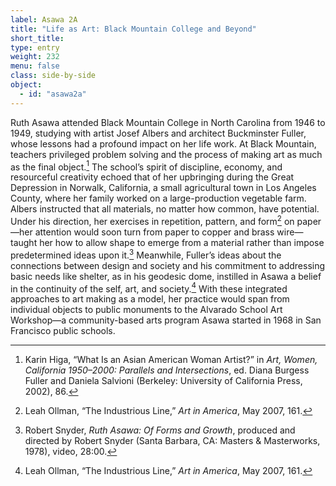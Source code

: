 ```yaml
---
label: Asawa 2A
title: "Life as Art: Black Mountain College and Beyond"
short_title:
type: entry
weight: 232
menu: false
class: side-by-side
object:
  - id: "asawa2a"
---
```

Ruth Asawa attended Black Mountain College in North Carolina from 1946 to 1949, studying with artist Josef Albers and architect Buckminster Fuller, whose lessons had a profound impact on her life work. At Black Mountain, teachers privileged problem solving and the process of making art as much as the final object.[^1] The school’s spirit of discipline, economy, and resourceful creativity echoed that of her upbringing during the Great Depression in Norwalk, California, a small agricultural town in Los Angeles County, where her family worked on a large-production vegetable farm. Albers instructed that all materials, no matter how common, have potential. Under his direction, her exercises in repetition, pattern, and form[^2] on paper—her attention would soon turn from paper to copper and brass wire—taught her how to allow shape to emerge from a material rather than impose predetermined ideas upon it.[^3] Meanwhile, Fuller’s ideas about the connections between design and society and his commitment to addressing basic needs like shelter, as in his geodesic dome, instilled in Asawa a belief in the continuity of the self, art, and society.[^4] With these integrated approaches to art making as a model, her practice would span from individual objects to public monuments to the Alvarado School Art Workshop—a community-based arts program Asawa started in 1968 in San Francisco public schools.

[^1]: Karin Higa, “What Is an Asian American Woman Artist?” in *Art, Women, California 1950–2000: Parallels and Intersections*, ed. Diana Burgess Fuller and Daniela Salvioni (Berkeley: University of California Press, 2002), 86.

[^2]: Leah Ollman, “The Industrious Line,” *Art in America*, May 2007, 161.

[^3]: Robert Snyder, *Ruth Asawa: Of Forms and Growth*, produced and directed by Robert Snyder (Santa Barbara, CA: Masters & Masterworks, 1978), video, 28:00.

[^4]: Leah Ollman, “The Industrious Line,” *Art in America*, May 2007, 161.
